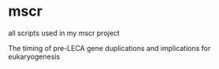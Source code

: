 # mscr
all scripts used in my mscr project

The timing of pre-LECA gene duplications and implications for eukaryogenesis
